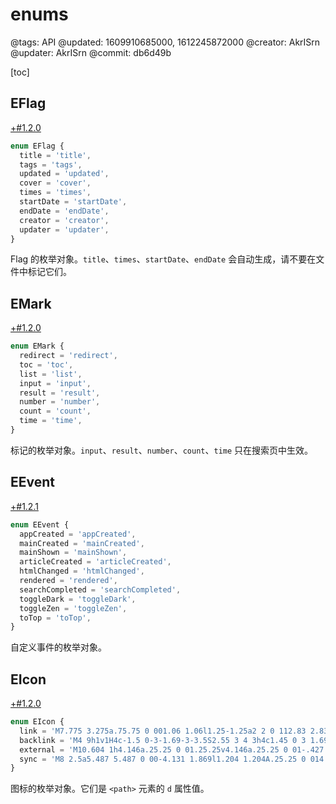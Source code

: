 # enums

@tags: API
@updated: 1609910685000, 1612245872000
@creator: AkrISrn
@updater: AkrISrn
@commit: db6d49b

[toc]

## EFlag

[+#1.2.0](/zh/snippets/version-when-last-update.md)

```ts
enum EFlag {
  title = 'title',
  tags = 'tags',
  updated = 'updated',
  cover = 'cover',
  times = 'times',
  startDate = 'startDate',
  endDate = 'endDate',
  creator = 'creator',
  updater = 'updater',
}
```

Flag 的枚举对象。`title`、`times`、`startDate`、`endDate` 会自动生成，请不要在文件中标记它们。

## EMark

[+#1.2.0](/zh/snippets/version-when-last-update.md)

```ts
enum EMark {
  redirect = 'redirect',
  toc = 'toc',
  list = 'list',
  input = 'input',
  result = 'result',
  number = 'number',
  count = 'count',
  time = 'time',
}
```

标记的枚举对象。`input`、`result`、`number`、`count`、`time` 只在搜索页中生效。

## EEvent

[+#1.2.1](/zh/snippets/version-when-last-update.md)

```ts
enum EEvent {
  appCreated = 'appCreated',
  mainCreated = 'mainCreated',
  mainShown = 'mainShown',
  articleCreated = 'articleCreated',
  htmlChanged = 'htmlChanged',
  rendered = 'rendered',
  searchCompleted = 'searchCompleted',
  toggleDark = 'toggleDark',
  toggleZen = 'toggleZen',
  toTop = 'toTop',
}
```

自定义事件的枚举对象。

## EIcon

[+#1.2.0](/zh/snippets/version-when-last-update.md)

```ts
enum EIcon {
  link = 'M7.775 3.275a.75.75 0 001.06 1.06l1.25-1.25a2 2 0 112.83 2.83l-2.5 2.5a2 2 0 01-2.83 0 .75.75 0 00-1.06 1.06 3.5 3.5 0 004.95 0l2.5-2.5a3.5 3.5 0 00-4.95-4.95l-1.25 1.25zm-4.69 9.64a2 2 0 010-2.83l2.5-2.5a2 2 0 012.83 0 .75.75 0 001.06-1.06 3.5 3.5 0 00-4.95 0l-2.5 2.5a3.5 3.5 0 004.95 4.95l1.25-1.25a.75.75 0 00-1.06-1.06l-1.25 1.25a2 2 0 01-2.83 0z',
  backlink = 'M4 9h1v1H4c-1.5 0-3-1.69-3-3.5S2.55 3 4 3h4c1.45 0 3 1.69 3 3.5 0 1.41-.91 2.72-2 3.25V8.59c.58-.45 1-1.27 1-2.09C10 5.22 8.98 4 8 4H4c-.98 0-2 1.22-2 2.5S3 9 4 9zm9-3h-1v1h1c1 0 2 1.22 2 2.5S13.98 12 13 12H9c-.98 0-2-1.22-2-2.5 0-.83.42-1.64 1-2.09V6.25c-1.09.53-2 1.84-2 3.25C6 11.31 7.55 13 9 13h4c1.45 0 3-1.69 3-3.5S14.5 6 13 6z',
  external = 'M10.604 1h4.146a.25.25 0 01.25.25v4.146a.25.25 0 01-.427.177L13.03 4.03 9.28 7.78a.75.75 0 01-1.06-1.06l3.75-3.75-1.543-1.543A.25.25 0 0110.604 1zM3.75 2A1.75 1.75 0 002 3.75v8.5c0 .966.784 1.75 1.75 1.75h8.5A1.75 1.75 0 0014 12.25v-3.5a.75.75 0 00-1.5 0v3.5a.25.25 0 01-.25.25h-8.5a.25.25 0 01-.25-.25v-8.5a.25.25 0 01.25-.25h3.5a.75.75 0 000-1.5h-3.5z',
  sync = 'M8 2.5a5.487 5.487 0 00-4.131 1.869l1.204 1.204A.25.25 0 014.896 6H1.25A.25.25 0 011 5.75V2.104a.25.25 0 01.427-.177l1.38 1.38A7.001 7.001 0 0114.95 7.16a.75.75 0 11-1.49.178A5.501 5.501 0 008 2.5zM1.705 8.005a.75.75 0 01.834.656 5.501 5.501 0 009.592 2.97l-1.204-1.204a.25.25 0 01.177-.427h3.646a.25.25 0 01.25.25v3.646a.25.25 0 01-.427.177l-1.38-1.38A7.001 7.001 0 011.05 8.84a.75.75 0 01.656-.834z',
}
```

图标的枚举对象。它们是 `<path>` 元素的 `d` 属性值。
